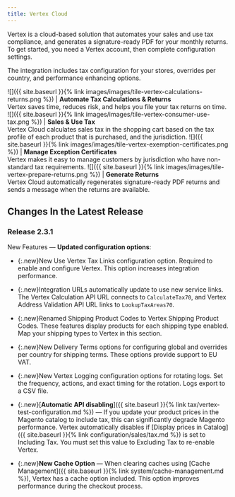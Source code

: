 ```yaml
---
title: Vertex Cloud
---
```


Vertex is a cloud-based solution that automates your sales and use tax compliance, and generates a signature-ready PDF for your monthly returns. To get started, you need a Vertex account, then complete configuration settings.

The integration includes tax configuration for your stores, overrides per country, and performance enhancing options.

![]({{ site.baseurl }}{% link images/images/tile-vertex-calculations-returns.png %}) | **Automate Tax Calculations & Returns**<br>Vertex saves time, reduces risk, and helps you file your tax returns on time.
![]({{ site.baseurl }}{% link images/images/tile-vertex-consumer-use-tax.png %}) | **Sales & Use Tax**<br>Vertex Cloud calculates sales tax in the shopping cart based on the tax profile of each product that is purchased, and the jurisdiction.
![]({{ site.baseurl }}{% link images/images/tile-vertex-exemption-certificates.png %}) | **Manage Exception Certificates**<br>Vertex makes it easy to manage customers by jurisdiction who have non-standard tax requirements.
![]({{ site.baseurl }}{% link images/images/tile-vertex-prepare-returns.png %}) | **Generate Returns**<br>Vertex Cloud automatically regenerates signature-ready PDF returns and sends a message when the returns are available.

## Changes In the Latest Release

### Release 2.3.1

New Features — **Updated configuration options**:

- {:.new}New Use Vertex Tax Links configuration option. Required to enable and configure Vertex. This option increases integration performance.

- {:.new}Integration URLs automatically update to use new service links. The Vertex Calculation API URL connects to `CalculateTax70`, and Vertex Address Validation API URL links to `LookupTaxAreas70`.

- {:.new}Renamed Shipping Product Codes to Vertex Shipping Product Codes. These features display products for each shipping type enabled. Map your shipping types to Vertex in this section.

- {:.new}New Delivery Terms options for configuring global and overrides per country for shipping terms. These options provide support to EU VAT.

- {:.new}New Vertex Logging configuration options for rotating logs. Set the frequency, actions, and exact timing for the rotation. Logs export to a CSV file.

- {:.new}[**Automatic API disabling**]({{ site.baseurl }}{% link tax/vertex-test-configuration.md %}) — If you update your product prices in the Magento catalog to include tax, this can significantly degrade Magento performance. Vertex automatically disables if [Display prices in Catalog]({{ site.baseurl }}{% link configuration/sales/tax.md %}) is set to Including Tax. You must set this value to Excluding Tax to re-enable Vertex.

- {:.new}**New Cache Option** — When clearing caches using [Cache Management]({{ site.baseurl }}{% link system/cache-management.md %}), Vertex has a cache option included. This option improves performance during the checkout process.
